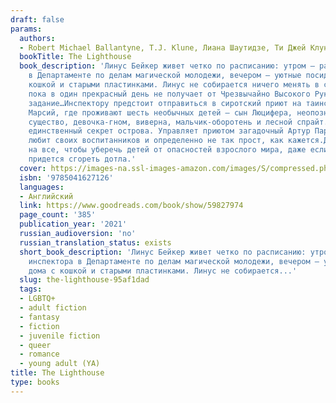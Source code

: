 ```yaml
---
draft: false
params:
  authors:
  - Robert Michael Ballantyne, T.J. Klune, Лиана Шаутидзе, Ти Джей Клун
  bookTitle: The Lighthouse
  book_description: 'Линус Бейкер живет четко по расписанию: утром – работа инспектора
    в Департаменте по делам магической молодежи, вечером – уютные посиделки дома с
    кошкой и старыми пластинками. Линус не собирается ничего менять в своей жизни,
    пока в один прекрасный день не получает от Чрезвычайно Высокого Руководства серьезное
    задание…Инспектору предстоит отправиться в сиротский приют на таинственном острове
    Марсий, где проживают шесть необычных детей – сын Люцифера, неопознанное зеленое
    существо, девочка-гном, виверна, мальчик-оборотень и лесной спрайт. Но они не
    единственный секрет острова. Управляет приютом загадочный Артур Парнас, он искренне
    любит своих воспитанников и определенно не так прост, как кажется.Директор готов
    на все, чтобы уберечь детей от опасностей взрослого мира, даже если этом миру
    придется сгореть дотла.'
  cover: https://images-na.ssl-images-amazon.com/images/S/compressed.photo.goodreads.com/books/1639553262i/59827974.jpg
  isbn: '9785041627126'
  languages:
  - Английский
  link: https://www.goodreads.com/book/show/59827974
  page_count: '385'
  publication_year: '2021'
  russian_audioversion: 'no'
  russian_translation_status: exists
  short_book_description: 'Линус Бейкер живет четко по расписанию: утром – работа
    инспектора в Департаменте по делам магической молодежи, вечером – уютные посиделки
    дома с кошкой и старыми пластинками. Линус не собирается...'
  slug: the-lighthouse-95af1dad
  tags:
  - LGBTQ+
  - adult fiction
  - fantasy
  - fiction
  - juvenile fiction
  - queer
  - romance
  - young adult (YA)
title: The Lighthouse
type: books
---
```

